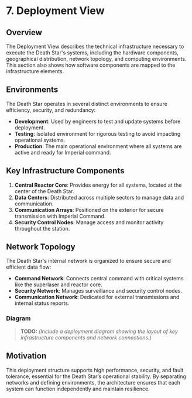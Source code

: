 # 7. Deployment View

## Overview

The Deployment View describes the technical infrastructure necessary to execute the Death Star's systems, including the hardware components, geographical distribution, network topology, and computing environments. This section also shows how software components are mapped to the infrastructure elements.

## Environments

The Death Star operates in several distinct environments to ensure efficiency, security, and redundancy:
- **Development**: Used by engineers to test and update systems before deployment.
- **Testing**: Isolated environment for rigorous testing to avoid impacting operational systems.
- **Production**: The main operational environment where all systems are active and ready for Imperial command.

## Key Infrastructure Components

1. **Central Reactor Core**: Provides energy for all systems, located at the center of the Death Star.
2. **Data Centers**: Distributed across multiple sectors to manage data and communication.
3. **Communication Arrays**: Positioned on the exterior for secure transmission with Imperial Command.
4. **Security Control Nodes**: Manage access and monitor activity throughout the station.

## Network Topology

The Death Star's internal network is organized to ensure secure and efficient data flow:
- **Command Network**: Connects central command with critical systems like the superlaser and reactor core.
- **Security Network**: Manages surveillance and security control nodes.
- **Communication Network**: Dedicated for external transmissions and internal status reports.

### Diagram

> **TODO:** _(Include a deployment diagram showing the layout of key infrastructure components and network connections.)_

## Motivation

This deployment structure supports high performance, security, and fault tolerance, essential for the Death Star’s operational stability. By separating networks and defining environments, the architecture ensures that each system can function independently and maintain resilience.
